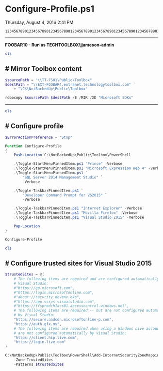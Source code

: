 ﻿# Configure-Profile.ps1

Thursday, August 4, 2016
2:41 PM

```Text
12345678901234567890123456789012345678901234567890123456789012345678901234567890
```

---


**FOOBAR10 - Run as TECHTOOLBOX\\jjameson-admin**

```PowerShell
cls
```

## # Mirror Toolbox content

```PowerShell
$sourcePath = "\\TT-FS01\Public\Toolbox"
$destPath = "\\EXT-FOOBAR4.extranet.technologytoolbox.com" `
    + "\C$\NotBackedUp\Public\Toolbox"

robocopy $sourcePath $destPath /E /MIR /XD "Microsoft SDKs"
```

---


```PowerShell
cls
```

## # Configure profile

```PowerShell
$ErrorActionPreference = "Stop"

Function Configure-Profile
{
    Push-Location C:\NotBackedUp\Public\Toolbox\PowerShell

    .\Toggle-StartMenuPinnedItem.ps1 "Prince" -Verbose
    .\Toggle-StartMenuPinnedItem.ps1 "Microsoft Expression Web 4" -Verbose
    .\Toggle-StartMenuPinnedItem.ps1 `
        "SQL Server 2014 Management Studio" `
        -Verbose

    .\Toggle-TaskbarPinnedItem.ps1 `
        "Developer Command Prompt for VS2015" `
        -Verbose

    .\Toggle-TaskbarPinnedItem.ps1 "Internet Explorer" -Verbose
    .\Toggle-TaskbarPinnedItem.ps1 "Mozilla Firefox" -Verbose
    .\Toggle-TaskbarPinnedItem.ps1 "Visual Studio 2015" -Verbose

    Pop-Location
}

Configure-Profile
```

```PowerShell
cls
```

## # Configure trusted sites for Visual Studio 2015

```PowerShell
$trustedSites = @(
    # The following items are required and are configured automatically by
    # Visual Studio:
    #"https://go.microsoft.com",
    #"https://login.microsoftonline.com",
    #"about://security_devenv.exe",
    #"https://app.vssps.visualstudio.com",
    #"https://tfsprodch1acs01.accesscontrol.windows.net",
    # The following items are required -- but are not configured automatically
    # by Visual Studio:
    "https://secure.aadcdn.microsoftonline-p.com",
    "https://auth.gfx.ms",
    # The following items are required when using a Windows Live account -- but
    # are not configured automatically by Visual Studio:
    "https://client.hip.live.com",
    "https://login.live.com"
)

C:\NotBackedUp\Public\Toolbox\PowerShell\Add-InternetSecurityZoneMapping.ps1 `
    -Zone TrustedSites `
    -Patterns $trustedSites
```

